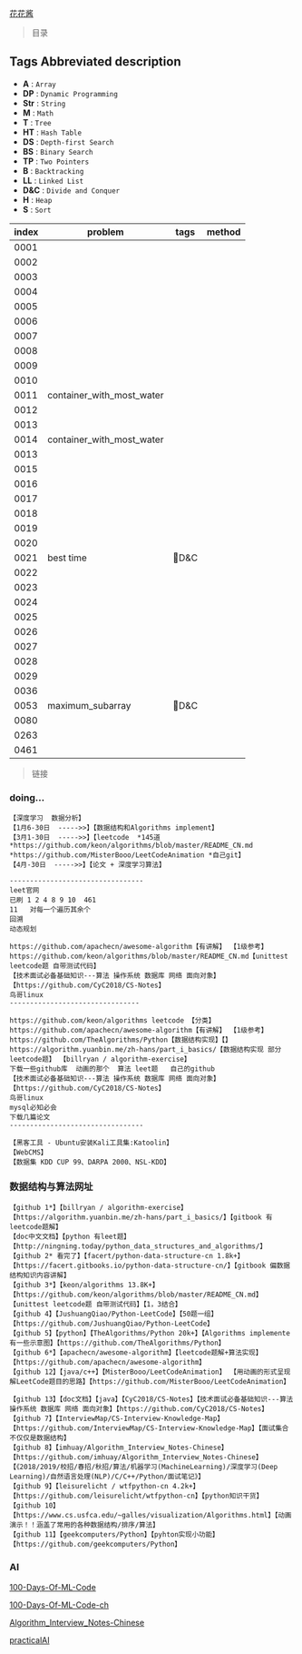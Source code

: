 [ 花花酱 ](https://zxi.mytechroad.com/blog/)

> 目录

## Tags Abbreviated description

- **A** : `Array`
- **DP** : `Dynamic Programming`
- **Str** : `String`
- **M** : `Math`
- **T** : `Tree`
- **HT** : `Hash Table`
- **DS** : `Depth-first Search`
- **BS** : `Binary Search`
- **TP** : `Two Pointers`
- **B** : `Backtracking`
- **LL** : `Linked List`
- **D&C** : `Divide and Conquer`
- **H** : `Heap`
- **S** : `Sort`

|index|problem|tags|method|
|-|-|-|-|
|0001||||
|0002||||
|0003||||
|0004||||
|0005||||
|0006||||
|0007||||
|0008||||
|0009||||
|0010||||
| 0011 | container_with_most_water |||
|0012||||
|0013||||
| 0014 | container_with_most_water |||
|0013||||
|0015||||
|0016||||
|0017||||
|0018||||
|0019||||
|0020||||
|0021| best time |🍒D&C ||
|0022||||
|0023||||
|0024||||
|0025||||
|0026||||
|0027||||
|0028||||
|0029||||
|0036||||
| 0053 | maximum_subarray |🍒D&C||
|0080||||
|0263||||
|0461||||


> 链接

### doing...
```
【深度学习  数据分析】
【1月6-30日  ----->>】【数据结构和Algorithms implement】
【3月1-30日  ----->>】【leetcode  *145道  *https://github.com/keon/algorithms/blob/master/README_CN.md
*https://github.com/MisterBooo/LeetCodeAnimation *自己git】
【4月-30日  ----->>】【论文 + 深度学习算法】

--------------------------------- 
leet官网
已刷 1 2 4 8 9 10  461
11   对每一个遍历其余个
回溯
动态规划

https://github.com/apachecn/awesome-algorithm【有讲解】 【1级参考】 
https://github.com/keon/algorithms/blob/master/README_CN.md【unittest leetcode题 自带测试代码】
【技术面试必备基础知识---算法 操作系统 数据库 网络 面向对象】【https://github.com/CyC2018/CS-Notes】
鸟哥linux  
--------------------------------

https://github.com/keon/algorithms leetcode 【分类】
https://github.com/apachecn/awesome-algorithm【有讲解】 【1级参考】 
https://github.com/TheAlgorithms/Python【数据结构实现】【】
https://algorithm.yuanbin.me/zh-hans/part_i_basics/【数据结构实现 部分leetcode题】 【billryan / algorithm-exercise】
下载一些github库  动画的那个  算法 leet题   自己的github
【技术面试必备基础知识---算法 操作系统 数据库 网络 面向对象】【https://github.com/CyC2018/CS-Notes】
鸟哥linux                            
mysql必知必会
下载几篇论文   
---------------------------------

【黑客工具 - Ubuntu安装Kali工具集:Katoolin】
【WebCMS】
【数据集 KDD CUP 99、DARPA 2000、NSL-KDD】
```



### 数据结构与算法网址
```
【github 1*】【billryan / algorithm-exercise】【https://algorithm.yuanbin.me/zh-hans/part_i_basics/】【gitbook 有leetcode题解】
【doc中文文档】【python 有leet题】【http://ningning.today/python_data_structures_and_algorithms/】
【github 2* 看完了】【facert/python-data-structure-cn 1.8k+】【https://facert.gitbooks.io/python-data-structure-cn/】【gitbook 偏数据结构知识内容讲解】
【github 3*】【keon/algorithms 13.8K+】【https://github.com/keon/algorithms/blob/master/README_CN.md】【unittest leetcode题 自带测试代码】【1，3结合】
【github 4】【JushuangQiao/Python-LeetCode】【50题一组】【https://github.com/JushuangQiao/Python-LeetCode】
【github 5】【python】【TheAlgorithms/Python 20k+】【Algorithms implemente 有一些示意图】【https://github.com/TheAlgorithms/Python】
【github 6*】【apachecn/awesome-algorithm】【leetcode题解+算法实现】【https://github.com/apachecn/awesome-algorithm】
【github 12】【java/c++】【MisterBooo/LeetCodeAnimation】 【用动画的形式呈现解LeetCode题目的思路】【https://github.com/MisterBooo/LeetCodeAnimation】

【github 13】【doc文档】【java】【CyC2018/CS-Notes】【技术面试必备基础知识---算法 操作系统 数据库 网络 面向对象】【https://github.com/CyC2018/CS-Notes】
【github 7】【InterviewMap/CS-Interview-Knowledge-Map】【https://github.com/InterviewMap/CS-Interview-Knowledge-Map】【面试集合 不仅仅是数据结构】
【github 8】【imhuay/Algorithm_Interview_Notes-Chinese】【https://github.com/imhuay/Algorithm_Interview_Notes-Chinese】【《2018/2019/校招/春招/秋招/算法/机器学习(MachineLearning)/深度学习(Deep Learning)/自然语言处理(NLP)/C/C++/Python/面试笔记》】
【github 9】【leisurelicht / wtfpython-cn 4.2k+】【https://github.com/leisurelicht/wtfpython-cn】【python知识干货】
【github 10】【https://www.cs.usfca.edu/~galles/visualization/Algorithms.html】【动画演示！！涵盖了常用的各种数据结构/排序/算法】
【github 11】【geekcomputers/Python】【pyhton实现小功能】【https://github.com/geekcomputers/Python】
```


### AI

[100-Days-Of-ML-Code](https://github.com/Avik-Jain/100-Days-Of-ML-Code)

[100-Days-Of-ML-Code-ch](https://github.com/MLEveryday/100-Days-Of-ML-Code)

[Algorithm_Interview_Notes-Chinese](https://github.com/imhuay/Algorithm_Interview_Notes-Chinese)

[practicalAI](https://github.com/GokuMohandas/practicalAI)










